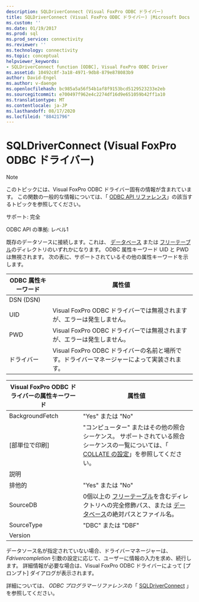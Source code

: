 ```yaml
---
description: SQLDriverConnect (Visual FoxPro ODBC ドライバー)
title: SQLDriverConnect (Visual FoxPro ODBC ドライバー) |Microsoft Docs
ms.custom: ''
ms.date: 01/19/2017
ms.prod: sql
ms.prod_service: connectivity
ms.reviewer: ''
ms.technology: connectivity
ms.topic: conceptual
helpviewer_keywords:
- SQLDriverConnect function [ODBC], Visual FoxPro ODBC Driver
ms.assetid: 10492c8f-3a18-4971-9db8-879e878083b9
author: David-Engel
ms.author: v-daenge
ms.openlocfilehash: bc985a5a56f54b1af8f9153bcd5129523233e2eb
ms.sourcegitcommit: e700497f962e4c2274df16d9e651059b42ff1a10
ms.translationtype: MT
ms.contentlocale: ja-JP
ms.lasthandoff: 08/17/2020
ms.locfileid: "88421796"
---
```

# <a name="sqldriverconnect-visual-foxpro-odbc-driver"></a>SQLDriverConnect (Visual FoxPro ODBC ドライバー)
> [!NOTE]  
>  このトピックには、Visual FoxPro ODBC ドライバー固有の情報が含まれています。 この関数の一般的な情報については、「 [ODBC API リファレンス](../../odbc/reference/syntax/odbc-api-reference.md)」の該当するトピックを参照してください。  
  
 サポート: 完全  
  
 ODBC API の準拠: レベル1  
  
 既存のデータソースに接続します。これは、 [データベース](../../odbc/microsoft/visual-foxpro-terminology.md) または [フリーテーブル](../../odbc/microsoft/visual-foxpro-terminology.md)のディレクトリのいずれかになります。 ODBC 属性キーワード UID と PWD は無視されます。 次の表に、サポートされているその他の属性キーワードを示します。  
  
|ODBC 属性キーワード|属性値|  
|----------------------------|---------------------|  
|DSN (DSN)||  
|UID|Visual FoxPro ODBC ドライバーでは無視されますが、エラーは発生しません。|  
|PWD|Visual FoxPro ODBC ドライバーでは無視されますが、エラーは発生しません。|  
|ドライバー|Visual FoxPro ODBC ドライバーの名前と場所です。ドライバーマネージャーによって実装されます。|  
  
|Visual FoxPro ODBC ドライバーの属性キーワード|属性値|  
|-------------------------------------------------|---------------------|  
|BackgroundFetch|"Yes" または "No"|  
|[部単位で印刷]|"コンピューター" またはその他の照合シーケンス。 サポートされている照合シーケンスの一覧については、「 [COLLATE の設定](../../odbc/microsoft/set-collate-command.md)」を参照してください。|  
|説明||  
|排他的|"Yes" または "No"|  
|SourceDB|0個以上の [フリーテーブル](../../odbc/microsoft/visual-foxpro-terminology.md)を含むディレクトリへの完全修飾パス、または [データベース](../../odbc/microsoft/visual-foxpro-terminology.md)の絶対パスとファイル名。|  
|SourceType|"DBC" または "DBF"|  
|Version||  
  
 データソース名が指定されていない場合、ドライバーマネージャーは、 *Fdrivercompletion* 引数の設定に応じて、ユーザーに情報の入力を求め、続行します。 詳細情報が必要な場合は、Visual FoxPro ODBC ドライバーによって [プロンプト] ダイアログが表示されます。  
  
 詳細については、 *ODBC プログラマーリファレンス*の「 [SQLDriverConnect](../../odbc/reference/syntax/sqldriverconnect-function.md) 」を参照してください。
